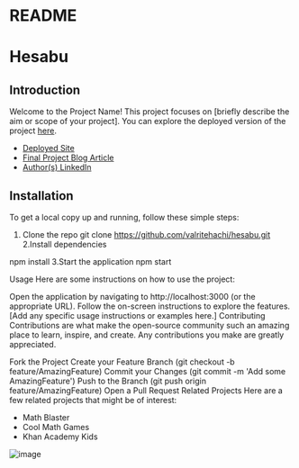 # README
# Hesabu

## Introduction
Welcome to the Project Name! This project focuses on [briefly describe the aim or scope of your project]. You can explore the deployed version of the project [here](#link-to-deployed-site).

- [Deployed Site](www.hesabu.net)
- [Final Project Blog Article](https://www.linkedin.com/feed/)
- [Author(s) LinkedIn](https://www.linkedin.com/in/valrite-ehachi-886587119/)

## Installation
To get a local copy up and running, follow these simple steps:

1. Clone the repo
   git clone https://github.com/valritehachi/hesabu.git
2.Install dependencies

npm install
3.Start the application
npm start


Usage
Here are some instructions on how to use the project:

Open the application by navigating to http://localhost:3000 (or the appropriate URL).
Follow the on-screen instructions to explore the features.
[Add any specific usage instructions or examples here.]
Contributing
Contributions are what make the open-source community such an amazing place to learn, inspire, and create. Any contributions you make are greatly appreciated.

Fork the Project
Create your Feature Branch (git checkout -b feature/AmazingFeature)
Commit your Changes (git commit -m 'Add some AmazingFeature')
Push to the Branch (git push origin feature/AmazingFeature)
Open a Pull Request
Related Projects
Here are a few related projects that might be of interest:

-  Math Blaster
-  Cool Math Games
-  Khan Academy Kids

![image](https://github.com/Valritehachi/hesabu/assets/136268876/cbfc114e-b4d8-4e50-8fe9-3d67e1b127bf)

